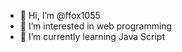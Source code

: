 - 👋 Hi, I’m @ffox1055
- 👀 I’m interested in web programming
- 🌱 I’m currently learning Java Script

<!---
ffox1055/ffox1055 is a ✨ special ✨ repository because its `README.md` (this file) appears on your GitHub profile.
You can click the Preview link to take a look at your changes.
--->
